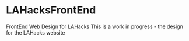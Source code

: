 # LAHacksFrontEnd
FrontEnd Web Design for LAHacks
This is a work in progress - the design for the LAHacks website

